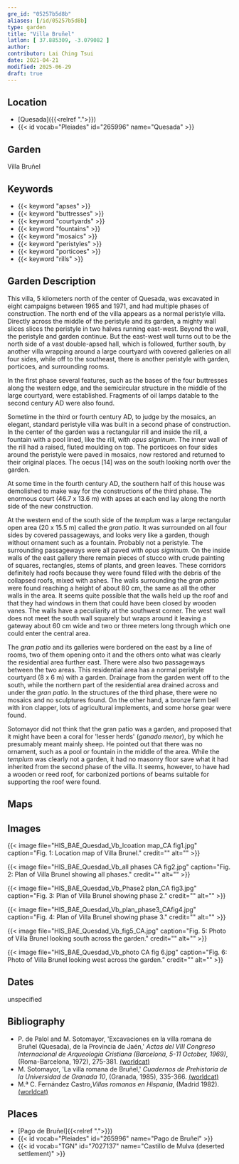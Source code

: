 ```yaml
---
gre_id: "05257b5d8b"
aliases: [/id/05257b5d8b]
type: garden
title: "Villa Bruñel"
latlon: [ 37.885309, -3.079082 ]
author:
contributor: Lai Ching Tsui
date: 2021-04-21
modified: 2025-06-29
draft: true
---
```


## Location

- [Quesada]({{<relref ".">}})
- {{< id vocab="Pleiades" id="265996" name="Quesada" >}}

## Garden

Villa Bruñel

## Keywords

- {{< keyword "apses" >}}
- {{< keyword "buttresses" >}}
- {{< keyword "courtyards" >}}
- {{< keyword "fountains" >}}
- {{< keyword "mosaics" >}}
- {{< keyword "peristyles" >}}
- {{< keyword "porticoes" >}}
- {{< keyword "rills" >}}

## Garden Description

This villa, 5 kilometers north of the center of Quesada, was excavated in eight campaigns between 1965 and 1971, and had multiple phases of construction.  The north end of the villa appears as a normal peristyle villa. Directly across the middle of the peristyle and its garden, a mighty wall slices slices the peristyle in two halves running east-west. Beyond the wall, the peristyle and garden continue.  But the east-west wall turns out to be the north side of a vast double-apsed hall, which is followed, further south, by another villa wrapping around a large courtyard with covered galleries on all four sides, while off to the southeast, there is another peristyle with garden, porticoes, and surrounding rooms.

In the first phase several features, such as the bases of the four buttresses along the western edge, and the semicircular structure in the middle of the large courtyard, were established. Fragments of oil lamps datable to the second century AD were also found.

Sometime in the third or fourth century AD, to judge by the mosaics, an elegant, standard peristyle villa was built in a second phase of construction.  In the center of the garden was a rectangular rill and inside the rill, a fountain with a pool lined, like the rill, with *opus signinum*.  The inner wall of the rill had a raised, fluted moulding on top.  The porticoes on four sides around the peristyle were paved in mosaics, now restored and returned to their original places.  The oecus [14] was on the south looking north over the garden.

At some time in the fourth century AD, the southern half of this house was demolished to make way for the constructions of the third phase.  The enormous court (46.7 x 13.6 m) with apses at each end lay along the north side of the new construction.

At the western end of the south side of the *templum* was a large rectangular open area (20 x 15.5 m) called the *gran patio*. It was surrounded on all four sides by covered passageways, and looks very like a garden, though without ornament such as a fountain.  Probably not a peristyle. The surrounding passageways were all paved with *opus signinum*.  On the inside walls of the east gallery there remain pieces of stucco with crude painting of squares, rectangles, stems of plants, and green leaves.  These corridors definitely had roofs because they were found filled with the debris of the collapsed roofs, mixed with ashes.  The walls surrounding the *gran patio* were found reaching a height of about 80 cm, the same as all the other walls in the area.  It seems quite possible that the walls held up the roof and that they had windows in them that could have been closed by wooden vanes.  The walls have a peculiarity at the southwest corner. The west wall does not meet the south wall squarely but wraps around it leaving a gateway about 60 cm wide and two or three meters long through which one could enter the central area.

The *gran patio* and its galleries were bordered on the east by a line of rooms, two of them opening onto it and the others onto what was clearly the residential area further east.  There were also two passageways between the two areas.  This residential area has a normal peristyle courtyard (8 x 6 m) with a garden.  Drainage from the garden went off to the south, while the northern part of the residential area drained across and under the *gran patio*. In the structures of the third phase, there were no mosaics and no sculptures found.  On the other hand, a bronze farm bell with iron clapper, lots of agricultural implements, and some horse gear were found.

Sotomayor did not think that the gran patio was a garden, and proposed that it might have been a coral for 'lesser herds' (*ganado menor*), by which he presumably meant mainly sheep.  He pointed out that there was no ornament, such as a pool or fountain in the middle of the area.  While the *templum* was clearly not a garden, it had no masonry floor save what it had inherited from the second phase of the villa.  It seems, however, to have had a wooden or reed roof, for carbonized portions of beams suitable for supporting the roof were found.

## Maps

<!-- ## Plans -->

## Images

{{< image file="HIS_BAE_Quesdad_Vb_lcoation map_CA fig1.jpg" caption="Fig. 1: Location map of Villa Brunel." credit="" alt="" >}}

{{< image file="HIS_BAE_Quesdad_Vb_all phases CA fig2.jpg" caption="Fig. 2: Plan of Villa Brunel showing all phases." credit="" alt="" >}}

{{< image file="HIS_BAE_Quesdad_Vb_Phase2 plan_CA fig3.jpg" caption="Fig. 3: Plan of Villa Brunel showing phase 2." credit="" alt="" >}}

{{< image file="HIS_BAE_Quesdad_Vb_plan_phase3_CAfig4.jpg" caption="Fig. 4: Plan of Villa Brunel showing phase 3." credit="" alt="" >}}

{{< image file="HIS_BAE_Quesdad_Vb_fig5_CA.jpg" caption="Fig. 5: Photo of Villa Brunel looking south across the garden." credit="" alt="" >}}

{{< image file="HIS_BAE_Quesdad_Vb_photo CA fig 6.jpg" caption="Fig. 6: Photo of Villa Brunel looking west across the garden." credit="" alt="" >}}

## Dates

unspecified

## Bibliography

* P. de Palol and M. Sotomayor, 'Excavaciones en la villa romana de Bruñel (Quesada), de la Provincia de Jaén,' *Actas del VIII Congreso Internacional de Arqueología Cristiana (Barcelona, 5-11 October, 1969)*, (Roma-Barcelona, 1972), 275-381. [(worldcat)](https://search.worldcat.org/title/805693419)
* M. Sotomayor, 'La villa romana de Bruñel,' *Cuadernos de Prehistoria de la Universidad de Granada 10*, (Granada, 1985), 335-366. [(worldcat)](https://search.worldcat.org/title/934427727)
* M.ª C. Fernández Castro,*Villas romanas en Hispania*, (Madrid 1982).[(worldcat)](https://search.worldcat.org/title/876519837)

## Places

- [Pago de Bruñel]{{<relref ".">}})
- {{< id vocab="Pleiades" id="265996" name="Pago de Bruñel" >}}
- {{< id vocab="TGN" id="7027137" name="Castillo de Mulva (deserted settlement)" >}}

